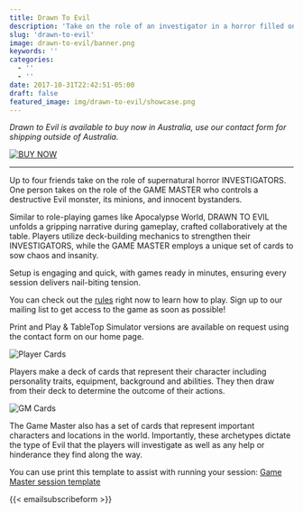 ```yaml
---
title: Drawn To Evil
description: 'Take on the role of an investigator in a horror filled one session story whilst one of your friends takes on the role of the Game Master, who controls a destructive Evil monster, their minions and innocent bystanders.'
slug: 'drawn-to-evil'
image: drawn-to-evil/banner.png
keywords: ''
categories:
  - ''
  - ''
date: 2017-10-31T22:42:51-05:00
draft: false
featured_image: img/drawn-to-evil/showcase.png
---
```


*Drawn to Evil is available to buy now in Australia, use our contact form for shipping outside of Australia.*

[![BUY NOW](/img/drawn-to-evil/buy-button.png)](https://buy.stripe.com/5kAg0x3DddLC0De000)

-----

Up to four friends take on the role of supernatural horror INVESTIGATORS. One person takes on the role of the GAME MASTER who controls a destructive Evil monster, its minions, and innocent bystanders.

Similar to role-playing games like Apocalypse World, DRAWN TO EVIL unfolds a gripping narrative during gameplay, crafted collaboratively at the table. Players utilize deck-building mechanics to strengthen their INVESTIGATORS, while the GAME MASTER employs a unique set of cards to sow chaos and insanity.

Setup is engaging and quick, with games ready in minutes, ensuring every session delivers nail-biting tension.

You can check out the [rules](/drawn-to-evil-rules) right now to learn how to play. Sign up to our mailing list to get access to the game as soon as possible!

Print and Play & TableTop Simulator versions are available on request using the contact form on our home page.


![Player Cards](/img/drawn-to-evil/showcase.png)

Players make a deck of cards that represent their character including personality traits, equipment, background and abilities. They then draw from their deck to determine the outcome of their actions.

![GM Cards](/img/drawn-to-evil/showcase_dm.png)

The Game Master also has a set of cards that represent important characters and locations in the world. Importantly, these archetypes dictate the type of Evil that the players will investigate as well as any help or hinderance they find along the way.

You can use print this template to assist with running your session: [Game Master session template](https://drawntoevil.s3.ap-southeast-2.amazonaws.com/GameMasterNotes.pdf)

{{< emailsubscribeform >}}
